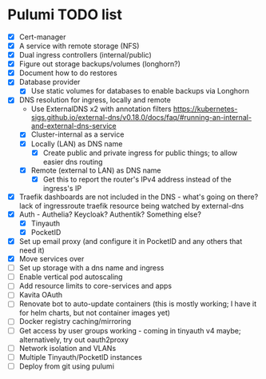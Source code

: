 # Pulumi TODO list

- [x] Cert-manager
- [x] A service with remote storage (NFS)
- [x] Dual ingress controllers (internal/public)
- [x] Figure out storage backups/volumes (longhorn?)
- [x] Document how to do restores
- [x] Database provider
  - [x] Use static volumes for databases to enable backups via Longhorn
- [x] DNS resolution for ingress, locally and remote
  - Use ExternalDNS x2 with annotation filters <https://kubernetes-sigs.github.io/external-dns/v0.18.0/docs/faq/#running-an-internal-and-external-dns-service>
  - [x] Cluster-internal as a service
  - [x] Locally (LAN) as DNS name
    - [x] Create public and private ingress for public things; to allow easier dns routing
  - [x] Remote (external to LAN) as DNS name
    - [x] Get this to report the router's IPv4 address instead of the ingress's IP
- [x] Traefik dashboards are not included in the DNS - what's going on there? lack of ingressroute traefik resource being watched by external-dns
- [x] Auth - Authelia? Keycloak? Authentik? Something else?
  - [x] Tinyauth
  - [x] PocketID
- [x] Set up email proxy (and configure it in PocketID and any others that need it)
- [x] Move services over
- [ ] Set up storage with a dns name and ingress
- [ ] Enable vertical pod autoscaling
- [ ] Add resource limits to core-services and apps
- [ ] Kavita OAuth
- [ ] Renovate bot to auto-update containers (this is mostly working; I have it for helm charts, but not container images yet)
- [ ] Docker registry caching/mirroring
- [ ] Get access by user groups working - coming in tinyauth v4 maybe; alternatively, try out oauth2proxy
- [ ] Network isolation and VLANs
- [ ] Multiple Tinyauth/PocketID instances
- [ ] Deploy from git using pulumi
